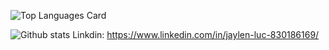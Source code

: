 ![Top Languages Card](https://github-readme-stats.vercel.app/api/top-langs/?username=JaylenLuc&layout=compact)


![Github stats](https://github-readme-stats.vercel.app/api?username=JaylenLuc&theme=highcontrast&show_icons=true&count_private=true)
Linkdin: https://www.linkedin.com/in/jaylen-luc-830186169/

